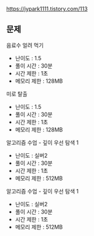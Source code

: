 https://jypark1111.tistory.com/113

## 문제 
음료수 얼려 먹기
- 난이도 : 1.5
- 풀이 시간 : 30분
- 시간 제한 : 1초
- 메모리 제한 : 128MB

미로 탈출
- 난이도 : 1.5
- 풀이 시간 : 30분
- 시간 제한 : 1초
- 메모리 제한 : 128MB

알고리즘 수업 - 깊이 우선 탐색 1
- 난이도 : 실버2
- 풀이 시간 : 30분
- 시간 제한 : 1초
- 메모리 제한 : 512MB

알고리즘 수업 - 깊이 우선 탐색 1
- 난이도 : 실버2
- 풀이 시간 : 30분
- 시간 제한 : 1초
- 메모리 제한 : 512MB